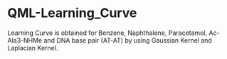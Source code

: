 # QML-Learning_Curve
Learning Curve is obtained for Benzene, Naphthalene, Paracetamol, Ac-Ala3-NHMe and DNA base pair (AT-AT) by using Gaussian Kernel and Laplacian Kernel.
